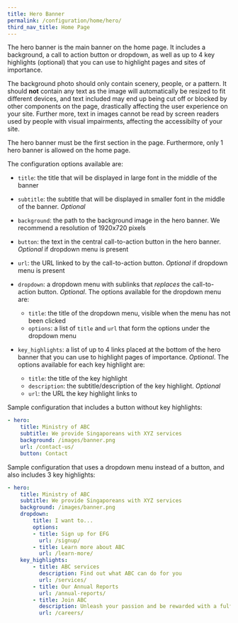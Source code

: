 ```yaml
---
title: Hero Banner
permalink: /configuration/home/hero/
third_nav_title: Home Page
---
```

The hero banner is the main banner on the home page. It includes a background, a call to action button or dropdown, as well as up to 4 key highlights (optional) that you can use to highlight pages and sites of importance.

The background photo should only contain scenery, people, or a pattern. It should **not** contain any text as the image will automatically be resized to fit different devices, and text included may end up being cut off or blocked by other components on the page, drastically affecting the user experience on your site. Further more, text in images cannot be read by screen readers used by people with visual impairments, affecting the accessibilty of your site.

The hero banner must be the first section in the page. Furthermore, only 1 hero banner is allowed on the home page.

The configuration options available are:

* `title`: the title that will be displayed in large font in the middle of the banner

* `subtitle`: the subtitle that will be displayed in smaller font in the middle of the banner. *Optional*

* `background`: the path to the background image in the hero banner. We recommend a resolution of 1920x720 pixels

* `button`: the text in the central call-to-action button in the hero banner. *Optional* if dropdown menu is present

* `url`: the URL linked to by the call-to-action button. *Optional* if dropdown menu is present

* `dropdown`: a dropdown menu with sublinks that *replaces* the call-to-action button. *Optional*. The options available for the dropdown menu are:

  * `title`: the title of the dropdown menu, visible when the menu has not been clicked
  * `options`: a list of `title` and `url` that form the options under the dropdown menu

* `key_highlights`: a list of up to 4 links placed at the bottom of the hero banner that you can use to highlight pages of importance. *Optional*. The options available for each key highlight are:

  * `title`: the title of the key highlight
  * `description`: the subtitle/description of the key highlight. *Optional*
  * `url`: the URL the key highlight links to

Sample configuration that includes a button without key highlights:

```yml
- hero:
    title: Ministry of ABC
    subtitle: We provide Singaporeans with XYZ services
    background: /images/banner.png
    url: /contact-us/
    button: Contact
```

Sample configuration that uses a dropdown menu instead of a button, and also includes 3 key highlights:

```yml
- hero:
    title: Ministry of ABC
    subtitle: We provide Singaporeans with XYZ services
    background: /images/banner.png
    dropdown:
        title: I want to...
        options:
        - title: Sign up for EFG
          url: /signup/
        - title: Learn more about ABC
          url: /learn-more/
    key_highlights:
        - title: ABC services
          description: Find out what ABC can do for you
          url: /services/
        - title: Our Annual Reports
          url: /annual-reports/
        - title: Join ABC
          description: Unleash your passion and be rewarded with a fulfilling career!
          url: /careers/
```